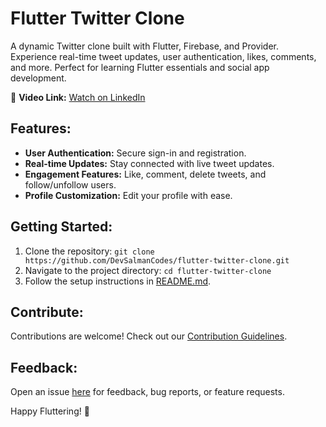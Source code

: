 # Flutter Twitter Clone

A dynamic Twitter clone built with Flutter, Firebase, and Provider. Experience real-time tweet updates, user authentication, likes, comments, and more. Perfect for learning Flutter essentials and social app development.

🎥 **Video Link:** [Watch on LinkedIn](https://www.linkedin.com/posts/salman-ahmad-41342b258_flutter-firebase-provider-activity-7147911304534458368-du1b?utm_source=share&utm_medium=member_desktop)

## Features:
- **User Authentication:** Secure sign-in and registration.
- **Real-time Updates:** Stay connected with live tweet updates.
- **Engagement Features:** Like, comment, delete tweets, and follow/unfollow users.
- **Profile Customization:** Edit your profile with ease.

## Getting Started:
1. Clone the repository: `git clone https://github.com/DevSalmanCodes/flutter-twitter-clone.git`
2. Navigate to the project directory: `cd flutter-twitter-clone`
3. Follow the setup instructions in [README.md](./README.md).

## Contribute:
Contributions are welcome! Check out our [Contribution Guidelines](CONTRIBUTING.md).

## Feedback:
Open an issue [here](https://github.com/DevSalmanCodes/flutter-twitter-clone/issues) for feedback, bug reports, or feature requests.

Happy Fluttering! 🚀
